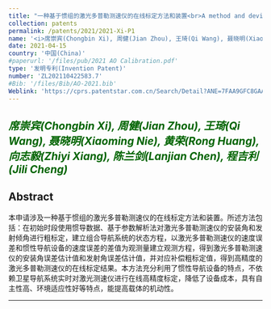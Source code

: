 ```yaml
---
title: "一种基于惯组的激光多普勒测速仪的在线标定方法和装置<br>A method and device for online calibration of an inertial navigation system-based laser Doppler velocimeter"
collection: patents
permalink: /patents/2021/2021-Xi-P1
name: '<i>席崇宾(Chongbin Xi), 周健(Jian Zhou), 王琦(Qi Wang), 聂晓明(Xiaoming Nie), 黄荣(Rong Huang), <strong>向志毅(Zhiyi Xiang)</strong>, 陈兰剑(Lanjian Chen), 程吉利(Jili Cheng)</i>'
date: 2021-04-15
country: '中国(China)'
#paperurl: '/files/pub/2021 AO Calibration.pdf'
type: '发明专利(Invention Patent)'
number: 'ZL202110422583.7'
#Bib: '/files/Bib/AO-2021.bib'
Weblink: 'https://cprs.patentstar.com.cn/Search/Detail?ANE=7FAA9GFC8GAA7CEA9ICC8AIA9DGE5BCA9HGG9CCABGEA9HEF'
---
```


<font color="#006400"><i>席崇宾(Chongbin Xi), 周健(Jian Zhou), 王琦(Qi Wang), 聂晓明(Xiaoming Nie), 黄荣(Rong Huang), <strong>向志毅(Zhiyi Xiang)</strong>, 陈兰剑(Lanjian Chen), 程吉利(Jili Cheng)</i></font>
------

**Abstract**
------
本申请涉及一种基于惯组的激光多普勒测速仪的在线标定方法和装置。所述方法包括：在初始时段使用惯导数据、基于参数解析法对激光多普勒测速仪的安装角和发射倾角进行粗标定，建立组合导航系统的状态方程，以激光多普勒测速仪的速度误差和惯性导航设备的速度误差的差值为观测量建立观测方程，得到激光多普勒测速仪的安装角误差估计值和发射角误差估计值，并对应补偿粗标定值，得到高精度的激光多普勒测速仪的在线标定结果。本方法充分利用了惯性导航设备的特点，不依赖卫星导航系统实时对激光测速仪进行在线高精度标定，降低了设备成本，具有自主性高、环境适应性好等特点，能提高载体的机动性。

------